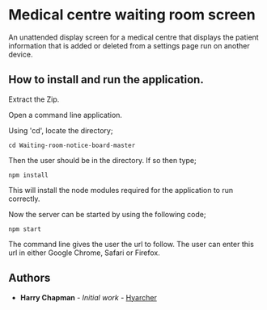 # Medical centre waiting room screen

An unattended display screen for a medical centre that displays the patient information that is added or deleted from a settings page run on another device.


## How to install and run the application.

Extract the Zip.

Open a command line application.

Using 'cd', locate the directory;

```
cd Waiting-room-notice-board-master
```

Then the user should be in the directory.
If so then type;

```
npm install
```
This will install the node modules required for the application to run correctly.

Now the server can be started by using the following code;

```
npm start
```

The command line gives the user the url to follow.
The user can enter this url in either Google Chrome, Safari or Firefox.

## Authors

* **Harry Chapman** - *Initial work* - [Hyarcher](https://github.com/Hyarcher)
